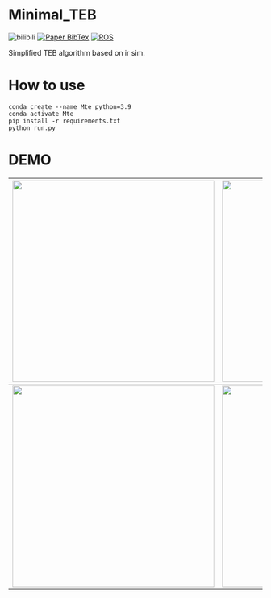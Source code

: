 # Minimal_TEB

<img src='https://img.shields.io/badge/Python-3.9-blue' alt='bilibili'></a>
<a href="https://github.com/hanruihua/ir-sim"><img src='https://img.shields.io/badge/ir--sim-2.5.0-lightgreen' alt='Paper BibTex'></a>
<a href="https://github.com/casadi"><img src='https://img.shields.io/badge/casadi-3.7.0-red' alt='ROS'></a>

Simplified TEB algorithm based on ir sim.


# How to use

```shell
conda create --name Mte python=3.9
conda activate Mte
pip install -r requirements.txt
python run.py
```

# DEMO

|<img  src="pictures/10obs.gif" width="400" />|<img  src="pictures/20obs.gif" width="400" />|
|--|--|
|<img  src="pictures/30obs.gif" width="400" />|<img  src="pictures/40obs.gif" width="400" />|